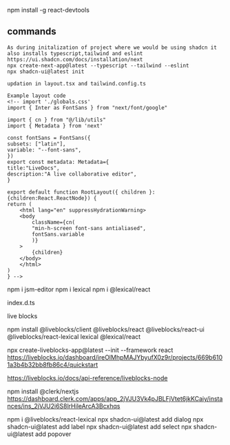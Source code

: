 npm install -g react-devtools

## commands 
    As during initalization of project where we would be using shadcn it also installs typescript,tailwind and eslint
    https://ui.shadcn.com/docs/installation/next
    npx create-next-app@latest --typescript --tailwind --eslint
    npx shadcn-ui@latest init
    
    updation in layout.tsx and tailwind.config.ts

    Example layout code
    <!-- import './globals.css'
    import { Inter as FontSans } from "next/font/google"

    import { cn } from "@/lib/utils"
    import { Metadata } from 'next'

    const fontSans = FontSans({
    subsets: ["latin"],
    variable: "--font-sans",
    })
    export const metadata: Metadata={
    title:"LiveDocs",
    description:"A live collaborative editor",
    }

    export default function RootLayout({ children }:{children:React.ReactNode}) {
    return (
        <html lang="en" suppressHydrationWarning>
        <body
            className={cn(
            "min-h-screen font-sans antialiased",
            fontSans.variable
            )}
        >
            {children}
        </body>
        </html>
    )
    } -->


npm i jsm-editor
npm i lexical
npm i @lexical/react

index.d.ts
 
live blocks 

npm install @liveblocks/client @liveblocks/react @liveblocks/react-ui @liveblocks/react-lexical lexical @lexical/react

npx create-liveblocks-app@latest --init --framework react
https://liveblocks.io/dashboard/ireOlMhpMAJYbyufX0z9r/projects/669b6101a3b4b32bb8fb86c4/quickstart

https://liveblocks.io/docs/api-reference/liveblocks-node

npm install @clerk/nextjs
https://dashboard.clerk.com/apps/app_2jVJU3Vk4pJBLFjVtet6jkKCaiy/instances/ins_2jVJU2i6S8lrHileArcA3Bcxhqs

 npm i @liveblocks/react-lexical
 npx shadcn-ui@latest add dialog
  npx shadcn-ui@latest add label
npx shadcn-ui@latest add select 
npx shadcn-ui@latest add popover